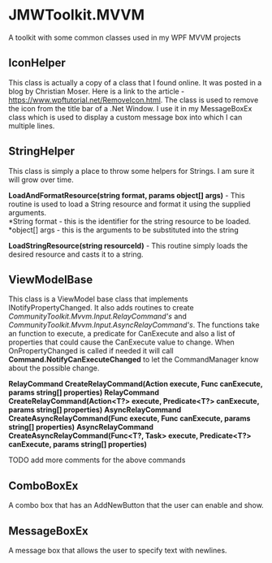 # JMWToolkit.MVVM
A toolkit with some common classes used in my WPF MVVM projects

## IconHelper
This class is actually a copy of a class that I found online. It was posted in a blog by Christian Moser. Here
is a link to the article - https://www.wpftutorial.net/RemoveIcon.html. The class is used to remove the icon
from the title bar of a .Net Window. I use it in my MessageBoxEx class which is used to display a custom message
box into which I can multiple lines.

## StringHelper
This class is simply a place to throw some helpers for Strings. I am sure it will grow over time.

**LoadAndFormatResource(string format, params object[] args)** - This routine is used to load a String resource and format it using the
supplied arguments.<br>
*String format - this is the identifier for the string resource to be loaded.
*object[] args - this is the arguments to be substituted into the string

**LoadStringResource(string resourceId)** - This routine simply loads the desired resource and casts it to a string.

## ViewModelBase
This class is a ViewModel base class that implements INotifyPropertyChanged. It also adds routines to create 
*CommunityToolkit.Mvvm.Input.RelayCommand's* and *CommunityToolkit.Mvvm.Input.AsyncRelayCommand's*. The functions take an function to
execute, a predicate for CanExecute and also a list of properties that could cause the CanExecute value to change. When OnPropertyChanged
is called if needed it will call **Command.NotifyCanExecuteChanged** to let the CommandManager know about the possible change.<br>

**RelayCommand CreateRelayCommand(Action execute, Func<bool> canExecute, params string[] properties)**
**RelayCommand<T> CreateRelayCommand<T>(Action<T?> execute, Predicate<T?> canExecute, params string[] properties)**
**AsyncRelayCommand CreateAsyncRelayCommand(Func<Task> execute, Func<bool> canExecute, params string[] properties)**
**AsyncRelayCommand<T> CreateAsyncRelayCommand<T>(Func<T?, Task> execute, Predicate<T?> canExecute, params string[] properties)**

TODO add more comments for the above commands

## ComboBoxEx
A combo box that has an AddNewButton that the user can enable and show.

## MessageBoxEx
A message box that allows the user to specify text with newlines.


